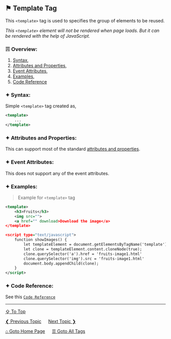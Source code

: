 ## &#9873; Template Tag
This `<template>` tag is used to specifies the group of elements to be reused.

*This `<template>` element will not be rendered when page loads. But it can be rendered with the help of JavaScript.*

### &#9780; Overview:
1. [Syntax](#-syntax),
2. [Attributes and Properties](#-attributes-and-properties),
3. [Event Attributes](#-event-attributes),
4. [Examples](#-examples),
5. [Code Reference](#-code-reference)

### &#10022; Syntax:
Simple `<template>` tag created as, 
```xml
<template>
	...
</template>
```

### &#10022; Attributes and Properties:
This can support most of the standard [attributes and properties](../docs/attributes-and-properties.md).

### &#10022; Event Attributes:
This does not support any of the event attributes.

### &#10022; Examples:
> Example for `<template>` tag
```xml
<template>
	<h3>Fruits</h3>
	<img src="">
	<a href="" download>Download the image</a>
</template>

<script type="text/javascript">
	function showImages() {
		let templateElement = document.getElementsByTagName('template')[0];
		let clone = templateElement.content.cloneNode(true);	
		clone.querySelector('a').href = 'fruits-image1.html'
		clone.querySelector('img').src = 'fruits-image1.html'
		document.body.appendChild(clone);			
	}
</script>
```

### &#10022; Code Reference:
See this [`Code Reference`](../code/template-tag.html)

---
[&#8682; To Top](#-template-tag)

[&#10094; Previous Topic](./td-tag.md) &emsp; [Next Topic &#10095;](./textarea-tag.md)

[&#8962; Goto Home Page](../README.md) &emsp; [&#9776; Goto All Tags](../all-tags.md)
